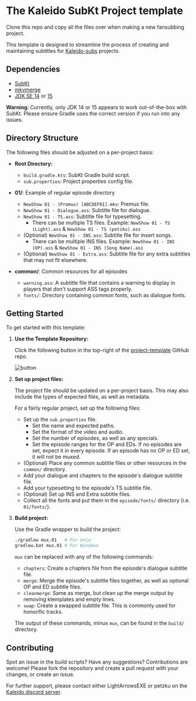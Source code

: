 # The Kaleido SubKt Project template

Clone this repo
and copy all the files over
when making a new fansubbing project.

This template is designed to streamline the process
of creating and maintaining subtitles for [Kaleido-subs](https://github.com/Kaleido-subs) projects.

## Dependencies

- [SubKt](https://github.com/Myaamori/SubKt)
- [mkvmerge](https://mkvtoolnix.download/downloads.html)
- [JDK SE 14](https://www.oracle.com/java/technologies/javase/jdk14-archive-downloads.html)
  or [15](https://www.oracle.com/java/technologies/javase/jdk15-archive-downloads.html)

**Warning**:
Currently,
only JDK 14 or 15 appears to work out-of-the-box with SubKt.
Please ensure Gradle uses the correct version if you run into any issues.

## Directory Structure

The following files should be adjusted
on a per-project basis:

- **Root Directory:**

  - `build.gradle.kts`: SubKt Gradle build script.
  - `sub.properties`: Project properties config file.

- **01/**: Example of regular episode directory

  - `NewShow 01 - (Premux) [ABCDEF01].mkv`: Premux file.
  - `NewShow 01 - Dialogue.ass`: Subtitle file for dialogue.
  - `NewShow 01 - TS.ass`: Subtitle file for typesetting.
    - There can be multiple TS files. Example: `NewShow 01 - TS (Light).ass` & `NewShow 01 - TS (petzku).ass`
  - (Optional) `NewShow 01 - INS.ass`: Subtitle file for insert songs.
    - There can be multiple INS files. Example: `NewShow 01 - INS (OP).ass` & `NewShow 01 - INS (Song Name).ass`
  - (Optional) `NewShow 01 - Extra.ass`: Subtitle file for any extra subtitles that may not fit elsewhere.

- **common/**: Common resources for all episodes

  - `warning.ass`: A subtitle file that contains a warning to display in players that don't support ASS tags properly.
  - `fonts/`: Directory containing common fonts, such as dialogue fonts.

## Getting Started

To get started with this template:

1. **Use the Template Repository:**

   Click the following button in the top-right of the [project-template](https://github.com/Kaleido-subs/project-template) GitHub repo.

   ![button](https://i.imgur.com/zT0SLVM.png)

2. **Set up project files:**

   The project file should be updated on a per-project basis.
   This may also include the types of expected files,
   as well as metadata.

   For a fairly regular project,
   set up the following files:

   - Set up the `sub.properties` file.
     - Set the name and expected paths.
     - Set the format of the video and audio.
     - Set the number of episodes, as well as any specials.
     - Set the episode ranges for the OP and EDs.
       If no episodes are set, expect it in every episode.
       If an episode has no OP or ED set, it will not be muxed.
   - (Optional) Place any common subtitle files or other resources in the `common/` directory.
   - Add your dialogue and chapters to the episode's dialogue subtitle file.
   - Add your typesetting to the episode's TS subtitle file.
   - (Optional) Set up INS and Extra subtitle files.
   - Collect all the fonts and put them in the `episode/fonts/` directory (i.e. `01/fonts/`).

3. **Build project:**

   Use the Gradle wrapper to build the project:

   ```sh
   ./gradlew mux.01   # For Unix
   gradlew.bat mux.01 # For Windows
   ```

   `mux` can be replaced with any of the following commands:

   - `chapters`: Create a chapters file from the episode's dialogue subtitle file.
   - `merge`: Merge the episode's subtitle files together, as well as optional OP and ED subtitle files.
   - `cleanmerge`: Same as merge, but clean up the merge output by removing ktemplates and empty lines.
   - `swap`: Create a swapped subtitle file. This is commonly used for honorific tracks.

   The output of these commands,
   minux `mux`,
   can be found in the `build/` directory.

## Contributing

Spot an issue in the build scripts?
Have any suggestions?
Contributions are welcome!
Please fork the repository
and create a pull request with your changes,
or create an issue.

For further support,
please contact either LightArrowsEXE or petzku
on the [Kaleido discord server](https://discord.gg/dk7aadV).
